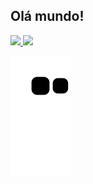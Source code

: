 ## Olá mundo!
<div align="left">
   <a href="https://github.com/Joaovitron999">
  <img height="160em" src="https://github-readme-stats.vercel.app/api?username=Joaovitron999&show_icons=true&theme=dracula&include_all_commits=true&count_private=true"/>
  <img height="160em" src="https://github-readme-stats.vercel.app/api/top-langs/?username=Joaovitron999&layout=compact&langs_count=7&theme=dracula"/>
</div>
   
![github contribution grid snake animation](https://raw.githubusercontent.com/Joaovitron999/Joaovitron999/output/github-contribution-grid-snake.svg)

 
